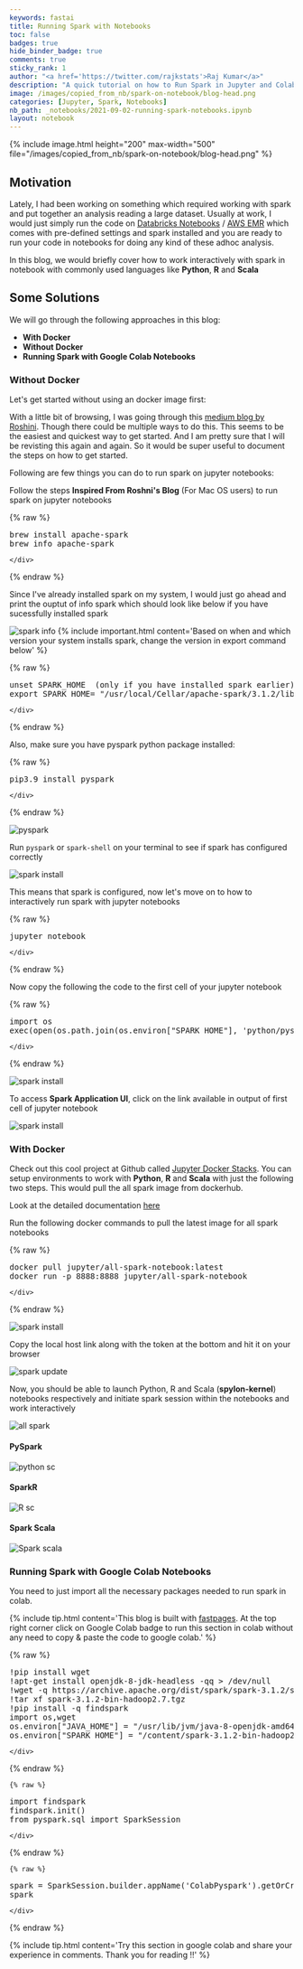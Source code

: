 ```yaml
---
keywords: fastai
title: Running Spark with Notebooks
toc: false
badges: true
hide_binder_badge: true
comments: true
sticky_rank: 1
author: "<a href='https://twitter.com/rajkstats'>Raj Kumar</a>"
description: "A quick tutorial on how to Run Spark in Jupyter and Colab Notebooks"
image: /images/copied_from_nb/spark-on-notebook/blog-head.png
categories: [Jupyter, Spark, Notebooks]
nb_path: _notebooks/2021-09-02-running-spark-notebooks.ipynb
layout: notebook
---
```


<!--
#################################################
### THIS FILE WAS AUTOGENERATED! DO NOT EDIT! ###
#################################################
# file to edit: _notebooks/2021-09-02-running-spark-notebooks.ipynb
-->

<div class="container" id="notebook-container">
        
<div class="cell border-box-sizing text_cell rendered"><div class="inner_cell">
<div class="text_cell_render border-box-sizing rendered_html">
<p>{% include image.html height="200" max-width="500" file="/images/copied_from_nb/spark-on-notebook/blog-head.png" %}</p>
<h2 id="Motivation">Motivation<a class="anchor-link" href="#Motivation"> </a></h2><p>Lately, I had been working on something which required working with spark and put together an analysis reading a large dataset. Usually at work, I would just simply run the code on <a href="https://docs.databricks.com/notebooks/index.html">Databricks Notebooks</a> / <a href="https://docs.aws.amazon.com/emr/latest/ReleaseGuide/emr-spark.html">AWS EMR</a> which comes with pre-defined settings and spark installed and you are ready to run your code in notebooks for doing any kind of these adhoc analysis.</p>
<p>In this blog, we would briefly cover how to work interactively with spark in notebook with commonly used languages like <strong>Python</strong>, <strong>R</strong> and <strong>Scala</strong></p>

</div>
</div>
</div>
<div class="cell border-box-sizing text_cell rendered"><div class="inner_cell">
<div class="text_cell_render border-box-sizing rendered_html">
<h2 id="Some-Solutions">Some Solutions<a class="anchor-link" href="#Some-Solutions"> </a></h2><p>We will go through the following approaches in this blog:</p>
<ul>
<li><strong>With Docker</strong></li>
<li><strong>Without Docker</strong></li>
<li><strong>Running Spark with Google Colab Notebooks</strong></li>
</ul>

</div>
</div>
</div>
<div class="cell border-box-sizing text_cell rendered"><div class="inner_cell">
<div class="text_cell_render border-box-sizing rendered_html">
<h3 id="Without-Docker"><strong>Without Docker</strong><a class="anchor-link" href="#Without-Docker"> </a></h3><p>Let's get started without using an docker image first:</p>
<p>With a little bit of browsing, I was going through this <a href="https://medium.com/@roshinijohri/spark-with-jupyter-notebook-on-macos-2-0-0-and-higher-c61b971b5007">medium blog by Roshini</a>. Though there could be multiple ways to do this. This seems to be the easiest and quickest way to get started. And I am pretty sure that I will be revisting this again and again. So it would be super useful to document the steps on how to get started.</p>

</div>
</div>
</div>
<div class="cell border-box-sizing text_cell rendered"><div class="inner_cell">
<div class="text_cell_render border-box-sizing rendered_html">
<p>Following are few things you can do to run spark on jupyter notebooks:</p>

</div>
</div>
</div>
<div class="cell border-box-sizing text_cell rendered"><div class="inner_cell">
<div class="text_cell_render border-box-sizing rendered_html">
<p>Follow the steps <strong>Inspired From Roshni's Blog</strong> (For Mac OS users) to run spark on jupyter notebooks</p>

</div>
</div>
</div>
    {% raw %}
    
<div class="cell border-box-sizing code_cell rendered">
<div class="input">

<div class="inner_cell">
    <div class="input_area">
<div class=" highlight hl-ipython3"><pre><span></span><span class="n">brew</span> <span class="n">install</span> <span class="n">apache</span><span class="o">-</span><span class="n">spark</span>
<span class="n">brew</span> <span class="n">info</span> <span class="n">apache</span><span class="o">-</span><span class="n">spark</span>
</pre></div>

    </div>
</div>
</div>

</div>
    {% endraw %}

<div class="cell border-box-sizing text_cell rendered"><div class="inner_cell">
<div class="text_cell_render border-box-sizing rendered_html">
<p>Since I've already installed spark on my system, I would just go ahead and print the ouptut of info spark which should look like below if you have sucessfully installed spark</p>
<p><img src="/images/copied_from_nb/spark-on-notebook/spark-info.png" alt="spark info">
{% include important.html content='Based on when and which version your system installs spark, change the version in export command below' %}</p>

</div>
</div>
</div>
    {% raw %}
    
<div class="cell border-box-sizing code_cell rendered">
<div class="input">

<div class="inner_cell">
    <div class="input_area">
<div class=" highlight hl-ipython3"><pre><span></span><span class="n">unset</span> <span class="n">SPARK_HOME</span>  <span class="p">(</span><span class="n">only</span> <span class="k">if</span> <span class="n">you</span> <span class="n">have</span> <span class="n">installed</span> <span class="n">spark</span> <span class="n">earlier</span><span class="p">)</span>
<span class="n">export</span> <span class="n">SPARK_HOME</span><span class="o">=</span> <span class="s2">&quot;/usr/local/Cellar/apache-spark/3.1.2/libexec/&quot;</span>
</pre></div>

    </div>
</div>
</div>

</div>
    {% endraw %}

<div class="cell border-box-sizing text_cell rendered"><div class="inner_cell">
<div class="text_cell_render border-box-sizing rendered_html">
<p>Also, make sure you have pyspark python package installed:</p>

</div>
</div>
</div>
    {% raw %}
    
<div class="cell border-box-sizing code_cell rendered">
<div class="input">

<div class="inner_cell">
    <div class="input_area">
<div class=" highlight hl-ipython3"><pre><span></span><span class="n">pip3</span><span class="o">.</span><span class="mi">9</span> <span class="n">install</span> <span class="n">pyspark</span>
</pre></div>

    </div>
</div>
</div>

</div>
    {% endraw %}

<div class="cell border-box-sizing text_cell rendered"><div class="inner_cell">
<div class="text_cell_render border-box-sizing rendered_html">
<p><img src="/images/copied_from_nb/spark-on-notebook/pyspark.png" alt="pyspark"></p>

</div>
</div>
</div>
<div class="cell border-box-sizing text_cell rendered"><div class="inner_cell">
<div class="text_cell_render border-box-sizing rendered_html">
<p>Run <code>pyspark</code> or <code>spark-shell</code> on your terminal to see if spark has configured correctly</p>
<p><img src="/images/copied_from_nb/spark-on-notebook/spark-install.png" alt="spark install"></p>

</div>
</div>
</div>
<div class="cell border-box-sizing text_cell rendered"><div class="inner_cell">
<div class="text_cell_render border-box-sizing rendered_html">
<p>This means that spark is configured, now let's move on to how to interactively run spark with jupyter notebooks</p>

</div>
</div>
</div>
    {% raw %}
    
<div class="cell border-box-sizing code_cell rendered">
<div class="input">

<div class="inner_cell">
    <div class="input_area">
<div class=" highlight hl-ipython3"><pre><span></span><span class="n">jupyter</span> <span class="n">notebook</span>
</pre></div>

    </div>
</div>
</div>

</div>
    {% endraw %}

<div class="cell border-box-sizing text_cell rendered"><div class="inner_cell">
<div class="text_cell_render border-box-sizing rendered_html">
<p>Now copy the following the code to the first cell of your jupyter notebook</p>

</div>
</div>
</div>
    {% raw %}
    
<div class="cell border-box-sizing code_cell rendered">
<div class="input">

<div class="inner_cell">
    <div class="input_area">
<div class=" highlight hl-ipython3"><pre><span></span><span class="kn">import</span> <span class="nn">os</span>
<span class="n">exec</span><span class="p">(</span><span class="nb">open</span><span class="p">(</span><span class="n">os</span><span class="o">.</span><span class="n">path</span><span class="o">.</span><span class="n">join</span><span class="p">(</span><span class="n">os</span><span class="o">.</span><span class="n">environ</span><span class="p">[</span><span class="s2">&quot;SPARK_HOME&quot;</span><span class="p">],</span> <span class="s1">&#39;python/pyspark/shell.py&#39;</span><span class="p">))</span><span class="o">.</span><span class="n">read</span><span class="p">())</span>
</pre></div>

    </div>
</div>
</div>

</div>
    {% endraw %}

<div class="cell border-box-sizing text_cell rendered"><div class="inner_cell">
<div class="text_cell_render border-box-sizing rendered_html">
<p><img src="/images/copied_from_nb/spark-on-notebook/spark-nb.png" alt="spark install"></p>

</div>
</div>
</div>
<div class="cell border-box-sizing text_cell rendered"><div class="inner_cell">
<div class="text_cell_render border-box-sizing rendered_html">
<p>To access <strong>Spark Application UI</strong>, click on the link available in output of first cell of  jupyter notebook</p>
<p><img src="/images/copied_from_nb/spark-on-notebook/spark-app.png" alt="spark install"></p>

</div>
</div>
</div>
<div class="cell border-box-sizing text_cell rendered"><div class="inner_cell">
<div class="text_cell_render border-box-sizing rendered_html">
<h3 id="With-Docker"><strong>With Docker</strong><a class="anchor-link" href="#With-Docker"> </a></h3><p>Check out this cool project at Github called <a href="https://github.com/jupyter/docker-stacks">Jupyter Docker Stacks</a>. You can setup environments to work with <strong>Python</strong>, <strong>R</strong> and <strong>Scala</strong> with just the following two steps. This would pull the all spark image from dockerhub.</p>
<p>Look at the detailed documentation <a href="https://jupyter-docker-stacks.readthedocs.io/en/latest/index.html">here</a></p>

</div>
</div>
</div>
<div class="cell border-box-sizing text_cell rendered"><div class="inner_cell">
<div class="text_cell_render border-box-sizing rendered_html">
<p>Run the following docker commands to pull the latest image for all spark notebooks</p>

</div>
</div>
</div>
    {% raw %}
    
<div class="cell border-box-sizing code_cell rendered">
<div class="input">

<div class="inner_cell">
    <div class="input_area">
<div class=" highlight hl-ipython3"><pre><span></span><span class="n">docker</span> <span class="n">pull</span> <span class="n">jupyter</span><span class="o">/</span><span class="nb">all</span><span class="o">-</span><span class="n">spark</span><span class="o">-</span><span class="n">notebook</span><span class="p">:</span><span class="n">latest</span>
<span class="n">docker</span> <span class="n">run</span> <span class="o">-</span><span class="n">p</span> <span class="mi">8888</span><span class="p">:</span><span class="mi">8888</span> <span class="n">jupyter</span><span class="o">/</span><span class="nb">all</span><span class="o">-</span><span class="n">spark</span><span class="o">-</span><span class="n">notebook</span>
</pre></div>

    </div>
</div>
</div>

</div>
    {% endraw %}

<div class="cell border-box-sizing text_cell rendered"><div class="inner_cell">
<div class="text_cell_render border-box-sizing rendered_html">
<p><img src="/images/copied_from_nb/spark-on-notebook/docker-spark.png" alt="spark install"></p>

</div>
</div>
</div>
<div class="cell border-box-sizing text_cell rendered"><div class="inner_cell">
<div class="text_cell_render border-box-sizing rendered_html">
<p>Copy the local host link along with the token at the bottom and hit it on your browser</p>

</div>
</div>
</div>
<div class="cell border-box-sizing text_cell rendered"><div class="inner_cell">
<div class="text_cell_render border-box-sizing rendered_html">
<p><img src="/images/copied_from_nb/spark-on-notebook/jupyter-start.png" alt="spark update"></p>

</div>
</div>
</div>
<div class="cell border-box-sizing text_cell rendered"><div class="inner_cell">
<div class="text_cell_render border-box-sizing rendered_html">
<p>Now, you should be able to launch Python, R and Scala (<strong>spylon-kernel</strong>) notebooks respectively and initiate spark session within the notebooks and work interactively</p>

</div>
</div>
</div>
<div class="cell border-box-sizing text_cell rendered"><div class="inner_cell">
<div class="text_cell_render border-box-sizing rendered_html">
<p><img src="/images/copied_from_nb/spark-on-notebook/all-spark.png" alt="all spark"></p>

</div>
</div>
</div>
<div class="cell border-box-sizing text_cell rendered"><div class="inner_cell">
<div class="text_cell_render border-box-sizing rendered_html">
<h4 id="PySpark"><strong>PySpark</strong><a class="anchor-link" href="#PySpark"> </a></h4>
</div>
</div>
</div>
<div class="cell border-box-sizing text_cell rendered"><div class="inner_cell">
<div class="text_cell_render border-box-sizing rendered_html">
<p><img src="/images/copied_from_nb/spark-on-notebook/pyspark-session.png" alt="python sc"></p>

</div>
</div>
</div>
<div class="cell border-box-sizing text_cell rendered"><div class="inner_cell">
<div class="text_cell_render border-box-sizing rendered_html">
<h4 id="SparkR"><strong>SparkR</strong><a class="anchor-link" href="#SparkR"> </a></h4>
</div>
</div>
</div>
<div class="cell border-box-sizing text_cell rendered"><div class="inner_cell">
<div class="text_cell_render border-box-sizing rendered_html">
<p><img src="/images/copied_from_nb/spark-on-notebook/sparkr-session.png" alt="R sc"></p>

</div>
</div>
</div>
<div class="cell border-box-sizing text_cell rendered"><div class="inner_cell">
<div class="text_cell_render border-box-sizing rendered_html">
<h4 id="Spark-Scala"><strong>Spark Scala</strong><a class="anchor-link" href="#Spark-Scala"> </a></h4>
</div>
</div>
</div>
<div class="cell border-box-sizing text_cell rendered"><div class="inner_cell">
<div class="text_cell_render border-box-sizing rendered_html">
<p><img src="/images/copied_from_nb/spark-on-notebook/scala-session.png" alt="Spark scala"></p>

</div>
</div>
</div>
<div class="cell border-box-sizing text_cell rendered"><div class="inner_cell">
<div class="text_cell_render border-box-sizing rendered_html">
<h3 id="Running-Spark-with-Google-Colab-Notebooks"><strong>Running Spark with Google Colab Notebooks</strong><a class="anchor-link" href="#Running-Spark-with-Google-Colab-Notebooks"> </a></h3>
</div>
</div>
</div>
<div class="cell border-box-sizing text_cell rendered"><div class="inner_cell">
<div class="text_cell_render border-box-sizing rendered_html">
<p>You need to just import all the necessary packages needed to run spark in colab.</p>

</div>
</div>
</div>
<div class="cell border-box-sizing text_cell rendered"><div class="inner_cell">
<div class="text_cell_render border-box-sizing rendered_html">
<p>{% include tip.html content='This blog is built with <a href="https://github.com/fastai/fastpages">fastpages</a>. At the top right corner click on Google Colab badge to run this section in colab without any need to copy &amp; paste the code to google colab.' %}</p>

</div>
</div>
</div>
    {% raw %}
    
<div class="cell border-box-sizing code_cell rendered">
<div class="input">

<div class="inner_cell">
    <div class="input_area">
<div class=" highlight hl-ipython3"><pre><span></span><span class="o">!</span>pip install wget
<span class="o">!</span>apt-get install openjdk-8-jdk-headless -qq &gt; /dev/null
<span class="o">!</span>wget -q https://archive.apache.org/dist/spark/spark-3.1.2/spark-3.1.2-bin-hadoop2.7.tgz
<span class="o">!</span>tar xf spark-3.1.2-bin-hadoop2.7.tgz
<span class="o">!</span>pip install -q findspark
<span class="kn">import</span> <span class="nn">os</span><span class="o">,</span><span class="nn">wget</span>
<span class="n">os</span><span class="o">.</span><span class="n">environ</span><span class="p">[</span><span class="s2">&quot;JAVA_HOME&quot;</span><span class="p">]</span> <span class="o">=</span> <span class="s2">&quot;/usr/lib/jvm/java-8-openjdk-amd64&quot;</span>
<span class="n">os</span><span class="o">.</span><span class="n">environ</span><span class="p">[</span><span class="s2">&quot;SPARK_HOME&quot;</span><span class="p">]</span> <span class="o">=</span> <span class="s2">&quot;/content/spark-3.1.2-bin-hadoop2.7&quot;</span>
</pre></div>

    </div>
</div>
</div>

</div>
    {% endraw %}

    {% raw %}
    
<div class="cell border-box-sizing code_cell rendered">
<div class="input">

<div class="inner_cell">
    <div class="input_area">
<div class=" highlight hl-ipython3"><pre><span></span><span class="kn">import</span> <span class="nn">findspark</span>
<span class="n">findspark</span><span class="o">.</span><span class="n">init</span><span class="p">()</span>
<span class="kn">from</span> <span class="nn">pyspark.sql</span> <span class="kn">import</span> <span class="n">SparkSession</span>
</pre></div>

    </div>
</div>
</div>

</div>
    {% endraw %}

    {% raw %}
    
<div class="cell border-box-sizing code_cell rendered">
<div class="input">

<div class="inner_cell">
    <div class="input_area">
<div class=" highlight hl-ipython3"><pre><span></span><span class="n">spark</span> <span class="o">=</span> <span class="n">SparkSession</span><span class="o">.</span><span class="n">builder</span><span class="o">.</span><span class="n">appName</span><span class="p">(</span><span class="s1">&#39;ColabPyspark&#39;</span><span class="p">)</span><span class="o">.</span><span class="n">getOrCreate</span><span class="p">()</span>
<span class="n">spark</span>
</pre></div>

    </div>
</div>
</div>

</div>
    {% endraw %}

<div class="cell border-box-sizing text_cell rendered"><div class="inner_cell">
<div class="text_cell_render border-box-sizing rendered_html">
<p>{% include tip.html content='Try this section in google colab and share your experience in comments. Thank you for reading !!' %}</p>

</div>
</div>
</div>
</div>
 

